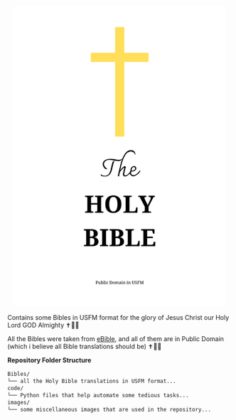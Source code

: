 <div align="center">
  <img src="./images/cover.png" alt="Bibles USFM cover" width="477"/>
</div>

Contains some Bibles in USFM format for the glory of Jesus Christ our Holy Lord GOD Almighty ✝️💝🙏

All the Bibles were taken from [eBible](https://eBible.org/find/), and all of them are in Public Domain (which i believe all Bible translations should be) ✝️💟🙏

**Repository Folder Structure**

```
Bibles/
└── all the Holy Bible translations in USFM format...
code/
└── Python files that help automate some tedious tasks...
images/
└── some miscellaneous images that are used in the repository...
```